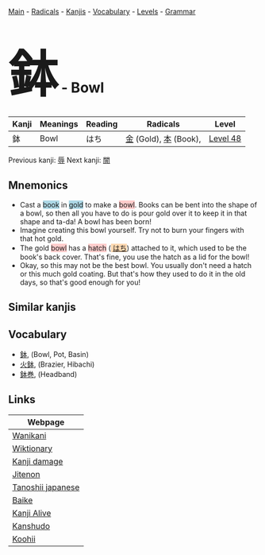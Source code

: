 <style> bigfont {font-size: 100px}</style>
[Main](../README.md) -
[Radicals](../radicals.md) -
[Kanjis](../kanjis.md) -
[Vocabulary](../vocabulary.md) -
[Levels](../levels.md) -
[Grammar](../grammar.md)
# <bigfont> 鉢</bigfont> - Bowl 

| Kanji | Meanings | Reading | Radicals | Level |
| --- | --- | --- | --- | --- |
| 鉢 | Bowl | はち | [金](../radicals/金.md) (Gold), [本](../radicals/本.md) (Book),  | [Level 48](../levels/wk_level48.md) |

Previous kanji: [辱](辱.md) Next kanji: [闇](闇.md) 

## Mnemonics
 * Cast a <span style="background-color:#ADD8E6"> book</span> in <span style="background-color:#ADD8E6"> gold</span> to make a <span style="background-color:#ffcccb"> bowl</span>. Books can be bent into the shape of a bowl, so then all you have to do is pour gold over it to keep it in that shape and ta-da! A bowl has been born!
* Imagine creating this bowl yourself. Try not to burn your fingers with that hot gold.
* The gold <span style="background-color:#ffcccb"> bowl</span> has a <span style="background-color:#ffcccb"> hatch</span> (<span style="background-color:#fed8b1"> [はち](https://jisho.org/search/はち)</span>) attached to it, which used to be the book's back cover. That's fine, you use the hatch as a lid for the bowl!
* Okay, so this may not be the best bowl. You usually don't need a hatch or this much gold coating. But that's how they used to do it in the old days, so that's good enough for you!


## Similar kanjis
 


## Vocabulary
 * [鉢](../vocabulary/鉢.md), (Bowl, Pot, Basin)
* [火鉢](../vocabulary/鉢.md), (Brazier, Hibachi)
* [鉢巻](../vocabulary/鉢.md), (Headband)



## Links 

| Webpage |
| --- |
| [Wanikani          ](https://www.wanikani.com/kanji/鉢) |
| [Wiktionary        ](https://en.wiktionary.org/wiki/鉢) |
| [Kanji damage      ](http://www.kanjidamage.com/kanji/search?utf8=✓&q=鉢) |
| [Jitenon           ](https://jitenon.com/kanji/鉢) |
| [Tanoshii japanese ](https://www.tanoshiijapanese.com/dictionary/kanji.cfm?k=鉢) |
| [Baike             ](https://baike.baidu.com/item/鉢) |
| [Kanji Alive       ](https://app.kanjialive.com/鉢) |
| [Kanshudo          ](https://www.kanshudo.com/searchmn?q=鉢) |
| [Koohii            ](https://kanji.koohii.com/study/kanji/鉢) |
